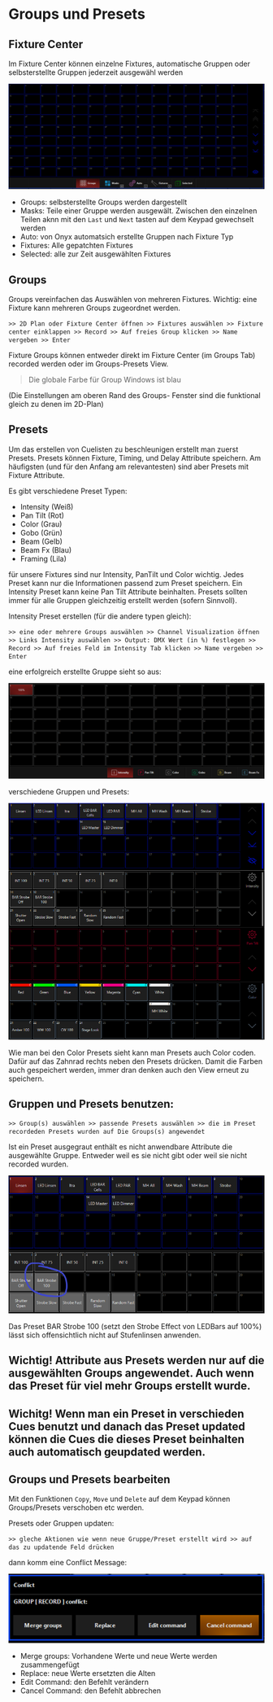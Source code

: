 # Groups und Presets
## Fixture Center
Im Fixture Center können einzelne Fixtures, automatische Gruppen oder selbsterstellte Gruppen jederzeit ausgewähl werden

![FC](Pics/FixtureCenter.PNG)

* Groups: selbsterstellte Groups werden dargestellt
* Masks: Teile einer Gruppe werden ausgewält. Zwischen den einzelnen Teilen aknn mit den `Last` und `Next` tasten auf dem Keypad gewechselt werden
* Auto: von Onyx automatsich erstellte Gruppen nach Fixture Typ
* Fixtures: Alle gepatchten Fixtures
* Selected: alle zur Zeit ausgewählten Fixtures

## Groups 
Groups vereinfachen das Auswählen von mehreren Fixtures. 
Wichtig: eine Fixture kann mehreren Groups zugeordnet werden.

    >> 2D Plan oder Fixture Center öffnen >> Fixtures auswählen >> Fixture center einklappen >> Record >> Auf freies Group klicken >> Name vergeben >> Enter

Fixture Groups können entweder direkt im Fixture Center (im Groups Tab) recorded werden oder im Groups-Presets View.
>Die globale Farbe für Group Windows ist blau

(Die Einstellungen am oberen Rand des Groups- Fenster sind die funktional gleich zu denen im 2D-Plan)

## Presets
Um das erstellen von Cuelisten zu beschleunigen erstellt man zuerst Presets. Presets können Fixture, Timing, und Delay Attribute speichern. Am häufigsten (und für den Anfang am relevantesten) sind aber Presets mit Fixture Attribute. 

Es gibt verschiedene Preset Typen:
* Intensity (Weiß)
* Pan Tilt (Rot)
* Color (Grau)
* Gobo (Grün)
* Beam (Gelb)
* Beam Fx (Blau)
* Framing (Lila)

 für unsere Fixtures sind nur Intensity, PanTilt und Color wichtig. Jedes Preset kann nur die Informationen passend zum Preset speichern. Ein Intensity Preset kann keine Pan Tilt Attribute beinhalten. Presets sollten immer für alle Gruppen gleichzeitig erstellt werden (sofern Sinnvoll). 

Intensity Preset erstellen (für die andere typen gleich):

    >> eine oder mehrere Groups auswählen >> Channel Visualization öffnen >> Links Intensity auswählen >> Output: DMX Wert (in %) festlegen >> Record >> Auf freies Feld im Intensity Tab klicken >> Name vergeben >> Enter

eine erfolgreich erstellte Gruppe sieht so aus:

![1G](Pics/8_1Gruppe.PNG)

verschiedene Gruppen und Presets:

![RG](Pics/8_GroupsReady.PNG)

Wie man bei den Color Presets sieht kann man Presets auch Color coden. Dafür auf das Zahnrad rechts neben den Presets drücken. Damit die Farben auch gespeichert werden, immer dran denken auch den View erneut zu speichern.

## Gruppen und Presets benutzen:

    >> Group(s) auswählen >> passende Presets auswählen >> die im Preset recordeden Presets wurden auf Die Groups(s) angewendet

Ist ein Preset ausgegraut enthält es nicht anwendbare Attribute die ausgewählte Gruppe. Entweder weil es sie nicht gibt oder weil sie nicht recorded wurden.

![ausgegraut](Pics/8_GroupsWrong.PNG)

Das Preset BAR Strobe 100 (setzt den Strobe Effect von LEDBars auf 100%) lässt sich offensichtlich nicht auf Stufenlinsen anwenden. 

## Wichtig! Attribute aus Presets werden nur auf die ausgewählten Groups angewendet. Auch wenn das Preset für viel mehr Groups erstellt wurde. 

## Wichitg! Wenn man ein Preset in verschieden Cues benutzt und danach das Preset updated können die Cues die dieses Preset beinhalten auch automatisch geupdated werden.

## Groups und Presets bearbeiten

Mit den Funktionen `Copy`, `Move` und `Delete` auf dem Keypad können Groups/Presets verschoben etc werden. 

Presets oder Gruppen updaten:
    
    >> gleche Aktionen wie wenn neue Gruppe/Preset erstellt wird >> auf das zu updatende Feld drücken

dann komm eine Conflict Message:

![Confilct](Pics/8_Conflict.PNG) 

  * Merge groups: Vorhandene Werte und neue Werte werden zusammengefügt
  * Replace: neue Werte ersetzten die Alten
  * Edit Command: den Befehlt verändern
  * Cancel Command: den Befehlt abbrechen
